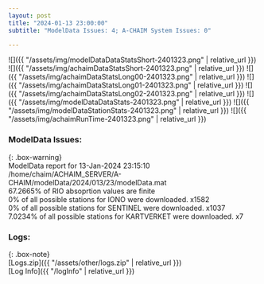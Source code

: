 ```yaml
---
layout: post
title: "2024-01-13 23:00:00"
subtitle: "ModelData Issues: 4; A-CHAIM System Issues: 0"

---
```


![]({{ "/assets/img/modelDataDataStatsShort-2401323.png" | relative_url }})
![]({{ "/assets/img/achaimDataStatsShort-2401323.png" | relative_url }})
![]({{ "/assets/img/achaimDataStatsLong00-2401323.png" | relative_url }})
![]({{ "/assets/img/achaimDataStatsLong01-2401323.png" | relative_url }})
![]({{ "/assets/img/achaimDataStatsLong02-2401323.png" | relative_url }})
![]({{ "/assets/img/modelDataDataStats-2401323.png" | relative_url }})
![]({{ "/assets/img/modelDataStationStats-2401323.png" | relative_url }})
![]({{ "/assets/img/achaimRunTime-2401323.png" | relative_url }})


### ModelData Issues:  
  
{: .box-warning}  
 ModelData report for 13-Jan-2024 23:15:10   
 /home/chaim/ACHAIM_SERVER/A-CHAIM/modelData/2024/013/23/modelData.mat   
 67.2665% of RIO absoprtion values are finite   
 0% of all possible stations for IONO were downloaded. x1582   
 0% of all possible stations for SENTINEL were downloaded. x1037   
 7.0234% of all possible stations for KARTVERKET were downloaded. x7   
  


### Logs:  
  
{: .box-note}  
[Logs.zip]({{ "/assets/other/logs.zip" | relative_url }})  
[Log Info]({{ "/logInfo" | relative_url }})  
